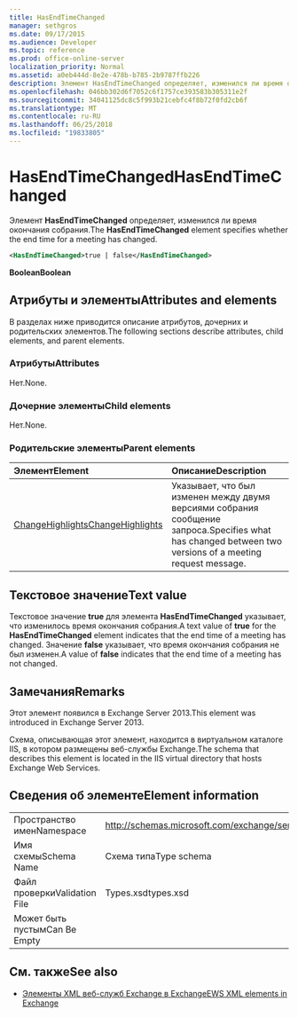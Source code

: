 ```yaml
---
title: HasEndTimeChanged
manager: sethgros
ms.date: 09/17/2015
ms.audience: Developer
ms.topic: reference
ms.prod: office-online-server
localization_priority: Normal
ms.assetid: a0eb444d-8e2e-478b-b785-2b9787ffb226
description: Элемент HasEndTimeChanged определяет, изменился ли время окончания собрания.
ms.openlocfilehash: 046bb302d6f7052c6f1757ce393583b305311e2f
ms.sourcegitcommit: 34041125dc8c5f993b21cebfc4f8b72f0fd2cb6f
ms.translationtype: MT
ms.contentlocale: ru-RU
ms.lasthandoff: 06/25/2018
ms.locfileid: "19833805"
---
```

# <a name="hasendtimechanged"></a><span data-ttu-id="6b5da-103">HasEndTimeChanged</span><span class="sxs-lookup"><span data-stu-id="6b5da-103">HasEndTimeChanged</span></span>

<span data-ttu-id="6b5da-104">Элемент **HasEndTimeChanged** определяет, изменился ли время окончания собрания.</span><span class="sxs-lookup"><span data-stu-id="6b5da-104">The **HasEndTimeChanged** element specifies whether the end time for a meeting has changed.</span></span> 
  
```XML
<HasEndTimeChanged>true | false</HasEndTimeChanged>
```

 <span data-ttu-id="6b5da-105">**Boolean**</span><span class="sxs-lookup"><span data-stu-id="6b5da-105">**Boolean**</span></span>
## <a name="attributes-and-elements"></a><span data-ttu-id="6b5da-106">Атрибуты и элементы</span><span class="sxs-lookup"><span data-stu-id="6b5da-106">Attributes and elements</span></span>

<span data-ttu-id="6b5da-107">В разделах ниже приводится описание атрибутов, дочерних и родительских элементов.</span><span class="sxs-lookup"><span data-stu-id="6b5da-107">The following sections describe attributes, child elements, and parent elements.</span></span>
  
### <a name="attributes"></a><span data-ttu-id="6b5da-108">Атрибуты</span><span class="sxs-lookup"><span data-stu-id="6b5da-108">Attributes</span></span>

<span data-ttu-id="6b5da-109">Нет.</span><span class="sxs-lookup"><span data-stu-id="6b5da-109">None.</span></span>
  
### <a name="child-elements"></a><span data-ttu-id="6b5da-110">Дочерние элементы</span><span class="sxs-lookup"><span data-stu-id="6b5da-110">Child elements</span></span>

<span data-ttu-id="6b5da-111">Нет.</span><span class="sxs-lookup"><span data-stu-id="6b5da-111">None.</span></span>
  
### <a name="parent-elements"></a><span data-ttu-id="6b5da-112">Родительские элементы</span><span class="sxs-lookup"><span data-stu-id="6b5da-112">Parent elements</span></span>

|<span data-ttu-id="6b5da-113">**Элемент**</span><span class="sxs-lookup"><span data-stu-id="6b5da-113">**Element**</span></span>|<span data-ttu-id="6b5da-114">**Описание**</span><span class="sxs-lookup"><span data-stu-id="6b5da-114">**Description**</span></span>|
|:-----|:-----|
|[<span data-ttu-id="6b5da-115">ChangeHighlights</span><span class="sxs-lookup"><span data-stu-id="6b5da-115">ChangeHighlights</span></span>](changehighlights.md) <br/> |<span data-ttu-id="6b5da-116">Указывает, что был изменен между двумя версиями собрания сообщение запроса.</span><span class="sxs-lookup"><span data-stu-id="6b5da-116">Specifies what has changed between two versions of a meeting request message.</span></span>  <br/> |
   
## <a name="text-value"></a><span data-ttu-id="6b5da-117">Текстовое значение</span><span class="sxs-lookup"><span data-stu-id="6b5da-117">Text value</span></span>

<span data-ttu-id="6b5da-118">Текстовое значение **true** для элемента **HasEndTimeChanged** указывает, что изменилось время окончания собрания.</span><span class="sxs-lookup"><span data-stu-id="6b5da-118">A text value of **true** for the **HasEndTimeChanged** element indicates that the end time of a meeting has changed.</span></span> <span data-ttu-id="6b5da-119">Значение **false** указывает, что время окончания собрания не был изменен.</span><span class="sxs-lookup"><span data-stu-id="6b5da-119">A value of **false** indicates that the end time of a meeting has not changed.</span></span> 
  
## <a name="remarks"></a><span data-ttu-id="6b5da-120">Замечания</span><span class="sxs-lookup"><span data-stu-id="6b5da-120">Remarks</span></span>

<span data-ttu-id="6b5da-121">Этот элемент появился в Exchange Server 2013.</span><span class="sxs-lookup"><span data-stu-id="6b5da-121">This element was introduced in Exchange Server 2013.</span></span>
  
<span data-ttu-id="6b5da-122">Схема, описывающая этот элемент, находится в виртуальном каталоге IIS, в котором размещены веб-службы Exchange.</span><span class="sxs-lookup"><span data-stu-id="6b5da-122">The schema that describes this element is located in the IIS virtual directory that hosts Exchange Web Services.</span></span>
  
## <a name="element-information"></a><span data-ttu-id="6b5da-123">Сведения об элементе</span><span class="sxs-lookup"><span data-stu-id="6b5da-123">Element information</span></span>

|||
|:-----|:-----|
|<span data-ttu-id="6b5da-124">Пространство имен</span><span class="sxs-lookup"><span data-stu-id="6b5da-124">Namespace</span></span>  <br/> |http://schemas.microsoft.com/exchange/services/2006/types  <br/> |
|<span data-ttu-id="6b5da-125">Имя схемы</span><span class="sxs-lookup"><span data-stu-id="6b5da-125">Schema Name</span></span>  <br/> |<span data-ttu-id="6b5da-126">Схема типа</span><span class="sxs-lookup"><span data-stu-id="6b5da-126">Type schema</span></span>  <br/> |
|<span data-ttu-id="6b5da-127">Файл проверки</span><span class="sxs-lookup"><span data-stu-id="6b5da-127">Validation File</span></span>  <br/> |<span data-ttu-id="6b5da-128">Types.xsd</span><span class="sxs-lookup"><span data-stu-id="6b5da-128">types.xsd</span></span>  <br/> |
|<span data-ttu-id="6b5da-129">Может быть пустым</span><span class="sxs-lookup"><span data-stu-id="6b5da-129">Can Be Empty</span></span>  <br/> ||
   
## <a name="see-also"></a><span data-ttu-id="6b5da-130">См. также</span><span class="sxs-lookup"><span data-stu-id="6b5da-130">See also</span></span>



- [<span data-ttu-id="6b5da-131">Элементы XML веб-служб Exchange в Exchange</span><span class="sxs-lookup"><span data-stu-id="6b5da-131">EWS XML elements in Exchange</span></span>](ews-xml-elements-in-exchange.md)

